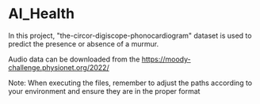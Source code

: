# AI_Health

In this project, "the-circor-digiscope-phonocardiogram" dataset is used to predict the presence or absence of a murmur.

Audio data can be downloaded from the https://moody-challenge.physionet.org/2022/


Note:
When executing the files, remember to adjust the paths according to your environment and ensure they are in the proper format
